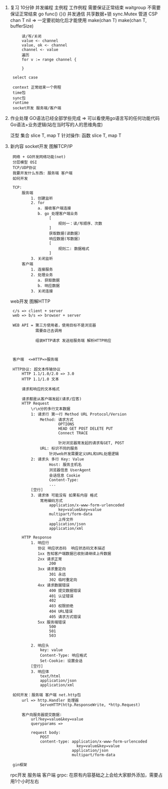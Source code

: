 1. 复习 10分钟
   并发编程
        主例程
        工作例程 需要保证正常结束 waitgroup
                 不需要保证正常结束
        go func() {}()
    并发通信
        共享数据+锁
            sync.Mutex
        管道 CSP
            chan T
            nil => 一定要初始化后才能使用
            make(chan T)
            make(chan T, bufferSize)

            读/写/关闭
            value <- channel
            value, ok <- channel
            channel <- value
            遍历
            for v := range channel {

            }

        select case

        context 正常结束一个例程
        time包
        sync包
        runtime
        socket开发 服务端/客户端
2. 作业处理
    GO语法已经全部学些完成 => 可以看使用go语言写的任何功能代码
    Go语法+业务逻辑(站在当时写的人的思维角度)

    泛型
    集合 slice T, map T
    针对操作: 函数 slice T, map T
3. 新内容
    socket开发
        图解TCP/IP

        网络 + GO开发网络功能(net)
        分层模型 OSI
        TCP/UDP协议
        我要开发什么东西: 服务端 客户端
        如何开发

        TCP:
            服务端
                1. 创建监听
                2. for
                   a. 接收客户端连接
                   b. go 处理客户端业务
                        [
                            规则一：读/写顺序、次数
                        ]
                        获取数据(读数据)
                        响应数据(写数据)
                        [
                            规则二: 数据格式
                        ]
                3. 关闭监听
            客户端
                1. 连接服务
                2. 处理业务
                   a. 获取数据
                   b. 响应数据
                3. 关闭连接

    web开发
        图解HTTP

        c/s => client + server
        web => b/s => browser + server

        WEB API = 第三方使用者，使用目标不是浏览器
                  需要自己去调用

                  组装HTTP请求 发送给服务端 解析HTTP响应



        客户端  <=HTTP=>服务端

        HTTP协议: 超文本传输协议
            HTTP 1.1/1.0/2.0 => 3.0
            HTTP 1.1/1.0 文本

            请求和响应的文本格式

            请求都是从客户端发起(请求/应答)
            HTTP Request
                \r\n分的多行文本数据
                1: 请求行 第一行 Method URL Protocol/Version
                    Method: 请求方式
                            OPTIONS
                            HEAD GET POST DELETE PUT
                            Connect TRACE

                            针对浏览器常发起的请求有GET, POST
                    URL: 标识不同的服务
                        针对web开发需要定义URL和URL处理逻辑
                2: 请求头 多行 Key: Value
                        Host: 服务主机名
                        浏览器信息 UserAgent
                        会话信息 Cookie
                        Content-Type:
                        ...
                [空行]
                3. 请求体 可能没有 如果有内容 格式
                    常用编码方式
                        application/x-www-form-urlencoded
                            key=value&key=value
                        multipart/form-data
                            上传文件
                        application/json
                        application/xml

            HTTP Response
                1. 响应行
                   协议 响应状态码  响应状态码文本描述
                   1xx 告知客户端数据已收到请继续上传数据
                   2xx 请求正常
                        200
                   3xx 请求重定向
                        301 永远
                        302 临时重定向
                   4xx 请求数据错误
                        400 提交数据错误
                        401 认证错误
                        402
                        403 权限拒绝
                        404 URL错误
                        405 请求方式错误
                   5xx 服务端错误
                        500
                        501
                        503

                2. 响应头
                    key: value
                    Content-Type: 响应格式
                    Set-Cookie: 设置会话
                [空行]
                3. 响应体
                    text/html
                    application/json
                    application/xml

        如何开发：服务端 客户端 net.http包
            url => http.Handler 处理器
                    ServeHTTP(http.ResponseWrite, *http.Request)

            客户向服务器提交数据:
                url?key=value&key=value
                queryparams =>

                request body:
                    POST
                    content-type: application/x-www-form-urlencoded
                                    key=value&key=value
                                  application/json
                                  multipart/form-data

        gin框架

    rpc开发
        服务端 客户端
        grpc: 在原有内容基础之上会给大家额外添加，需要占用1个小时左右
